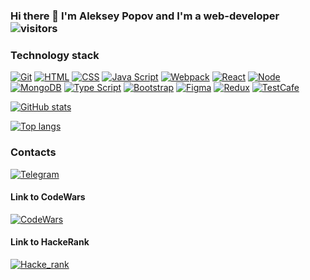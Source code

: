 ### Hi there 👋 I'm Aleksey Popov and I'm a web-developer ![visitors](https://visitor-badge.laobi.icu/badge?page_id=Aleksey28.Aleksey28) 

### Technology stack
[![Git](https://shields.io/badge/-Git-f0efe7?logo=git&style=for-the-badge)](https://git-scm.com/)
[![HTML](https://shields.io/badge/-HTML5-E34F26?logo=html5&style=for-the-badge&logoColor=fff)](https://html5book.ru/html-html5/)
[![CSS](https://shields.io/badge/-CSS3-1572B6?logo=css3&style=for-the-badge&logoColor=fff)](https://html5book.ru/osnovy-css/)
[![Java Script](https://shields.io/badge/-Java_Script-F7DF1E?logo=javascript&style=for-the-badge&logoColor=222)](https://learn.javascript.ru/)
[![Webpack](https://shields.io/badge/-Webpack-2b3a42?logo=webpack&style=for-the-badge)](https://webpack.js.org/)
[![React](https://shields.io/badge/-React-282c34?logo=react&style=for-the-badge)](https://reactjs.org/)
[![Node](https://shields.io/badge/-Node-333?logo=node.js&style=for-the-badge)](https://nodejs.org/en/)
[![MongoDB](https://shields.io/badge/-MongoDB-f9fbfa?logo=MongoDB&style=for-the-badge)](https://www.mongodb.com/)
[![Type Script](https://shields.io/badge/-Type_Script-3178C6?logo=typescript&style=for-the-badge&logoColor=fff)](https://www.typescriptlang.org/)
[![Bootstrap](https://shields.io/badge/-bootstrap-7952B3?logo=bootstrap&style=for-the-badge&logoColor=fff)](https://getbootstrap.com/)
[![Figma](https://shields.io/badge/-Figma-F24E1E?logo=figma&style=for-the-badge&logoColor=fff)](https://www.figma.com/)
[![Redux](https://shields.io/badge/-Redux-764ABC?logo=redux&style=for-the-badge&logoColor=fff)](https://redux.js.org/)
[![TestCafe](https://shields.io/badge/-TestCafe-36B6E5?logo=testcafe&style=for-the-badge&logoColor=fff)]([https://redux.js.org/](https://testcafe.io/))

[![GitHub stats](https://github-readme-stats.vercel.app/api?username=Aleksey28&count_private=true&show_icons=true&theme=nord&hide_rank=true&hide=stars)](https://github-readme-stats.vercel.app/api?username=Aleksey28&count_private=true&show_icons=true&theme=nord)

[![Top langs](https://github-readme-stats.vercel.app/api/top-langs/?username=Aleksey28&layout=compact&theme=nord&card_width=265)](https://github-readme-stats.vercel.app/api/top-langs/?username=Aleksey28&layout=compact&theme=nord)

### Contacts
[![Telegram](https://shields.io/badge/Telegram-Aleksey2807-26A5E4?logo=Telegram&style=flat-square&logoColor=000&labelColor=f0efe7)](https://t.me/Aleksey2807)

#### Link to CodeWars
[![CodeWars](https://www.codewars.com/users/Aleksey28/badges/large)](https://www.codewars.com/users/Aleksey28)

#### Link to HackeRank
[![Hacke_rank](https://shields.io/badge/-Hacker_rank-2EC866?logo=hackerrank&style=for-the-badge&logoColor=fff)](https://www.hackerrank.com/Alekseypopow1995)
<!--
**Aleksey28/Aleksey28** is a ✨ _special_ ✨ repository because its `README.md` (this file) appears on your GitHub profile.

Here are some ideas to get you started:

- 🔭 I’m currently working on ...
- 🌱 I’m currently learning ...
- 👯 I’m looking to collaborate on ...
- 🤔 I’m looking for help with ...
- 💬 Ask me about ...
- 📫 How to reach me: ...
- 😄 Pronouns: ...
- ⚡ Fun fact: ...
-->
